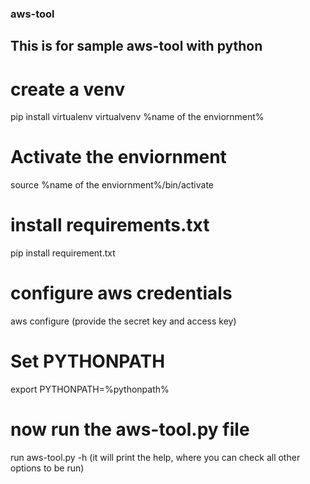 ### aws-tool
## This is for sample aws-tool with python
# create a venv 
pip install virtualenv
virtualvenv %name of the enviornment%
# Activate the enviornment
source %name of the enviornment%/bin/activate
# install requirements.txt
pip install requirement.txt
# configure aws credentials
aws configure  (provide the secret key and access key)
# Set PYTHONPATH
export PYTHONPATH=%pythonpath%
# now run the aws-tool.py file
run aws-tool.py -h (it will print the help, where you can check all other options to be run)
